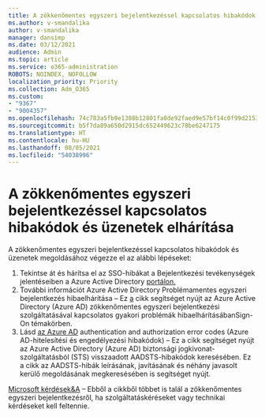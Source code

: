 ```yaml
---
title: A zökkenőmentes egyszeri bejelentkezéssel kapcsolatos hibakódok és üzenetek elhárítása
ms.author: v-smandalika
author: v-smandalika
manager: dansimp
ms.date: 03/12/2021
audience: Admin
ms.topic: article
ms.service: o365-administration
ROBOTS: NOINDEX, NOFOLLOW
localization_priority: Priority
ms.collection: Adm_O365
ms.custom:
- "9367"
- "9004357"
ms.openlocfilehash: 74c783a5fb9e1388b12801fa0de92faed9e57bf14c0f99d21539e17bf1b1c284
ms.sourcegitcommit: b5f7da89a650d2915dc652449623c78be6247175
ms.translationtype: HT
ms.contentlocale: hu-HU
ms.lasthandoff: 08/05/2021
ms.locfileid: "54038996"
---
```

# <a name="troubleshoot-seamless-single-sign-on-sso-error-codes-and-messages"></a>A zökkenőmentes egyszeri bejelentkezéssel kapcsolatos hibakódok és üzenetek elhárítása

A zökkenőmentes egyszeri bejelentkezéssel kapcsolatos hibakódok és üzenetek megoldásához végezze el az alábbi lépéseket:

1. Tekintse át és hárítsa el az SSO-hibákat a Bejelentkezési tevékenységek jelentéseiben a Azure Active Directory [portálon.](https://docs.microsoft.com/azure/active-directory/reports-monitoring/concept-sign-ins)
2. További információt Azure Active Directory Problémamentes egyszeri bejelentkezés hibaelhárítása – Ez [a](https://docs.microsoft.com/azure/active-directory/hybrid/tshoot-connect-sso#sign-in-failure-reasons-in-the-azure-active-directory-admin-center-needs-a-premium-license) cikk segítséget nyújt az Azure Active Directory (Azure AD) zökkenőmentes egyszeri bejelentkezési szolgáltatásával kapcsolatos gyakori problémák hibaelhárításábanSign-On témakörben.
3. Lásd [az Azure AD](https://docs.microsoft.com/azure/active-directory/develop/reference-aadsts-error-codes#lookup-current-error-code-information) authentication and authorization error codes (Azure AD-hitelesítési és engedélyezési hibakódok) – Ez a cikk segítséget nyújt az Azure Active Directory (Azure AD) biztonsági jogkivonat-szolgáltatásból (STS) visszaadott AADSTS-hibakódok keresésében. Ez a cikk az AADSTS-hibák leírásának, javításának és néhány javasolt kerülő megoldásának megkeresésében is segítséget nyújt.

[Microsoft kérdések&A](https://docs.microsoft.com/answers/topics/azure-ad-single-sign-on.html) – Ebből a cikkből többet is talál a zökkenőmentes egyszeri bejelentkezésről, ha szolgáltatáskéréseket vagy technikai kérdéseket kell feltennie.

